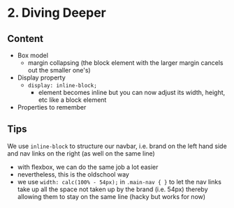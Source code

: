 # 2. Diving Deeper

## Content

- Box model
  - margin collapsing (the block element with the larger margin cancels out the smaller one's)
- Display property
  - `display: inline-block;`
    - element becomes inline but you can now adjust its width, height, etc like a block element
- Properties to remember

## Tips

We use `inline-block` to structure our navbar, i.e. brand on the left hand side and nav links on the right (as well on the same line)

- with flexbox, we can do the same job a lot easier
- nevertheless, this is the oldschool way
- we use `width: calc(100% - 54px);` in `.main-nav { }` to let the nav links take up all the space not taken up by the brand (i.e. 54px) thereby allowing them to stay on the same line (hacky but works for now)
